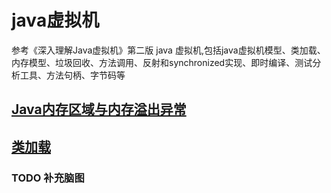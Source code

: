 # java虚拟机
参考《深入理解Java虚拟机》第二版
java 虚拟机,包括java虚拟机模型、类加载、内存模型、垃圾回收、方法调用、反射和synchronized实现、即时编译、测试分析工具、方法句柄、字节码等



## [Java内存区域与内存溢出异常](./Java内存区域与内存溢出异常.md)

## [类加载](./java类加载过程.md)

### TODO 补充脑图